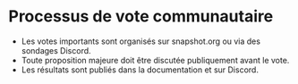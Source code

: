 # Processus de vote communautaire

- Les votes importants sont organisés sur snapshot.org ou via des sondages Discord.
- Toute proposition majeure doit être discutée publiquement avant le vote.
- Les résultats sont publiés dans la documentation et sur Discord.
